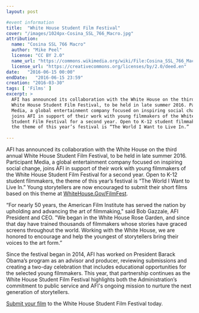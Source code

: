 ```yaml
---
layout: post

#event information
title:  "White House Student Film Festival"
cover: "/images/1024px-Cosina_SSL_766_Macro.jpg"
attribution:
  name: "Cosina SSL 766 Macro"
  author: "Mike Peel"
  license: "CC BY 2.0"
  name_url: "https://commons.wikimedia.org/wiki/File:Cosina_SSL_766_Macro_-_Super_8mm_film_camera.jpg"
  license_url: "https://creativecommons.org/licenses/by/2.0/deed.en"
date:   "2016-06-15 00:00"
endDate:   "2016-06-15 23:59"
creation: "2016-03-30"
tags: [ 'Films' ]
excerpt: >
  AFI has announced its collaboration with the White House on the third annual
  White House Student Film Festival, to be held in late summer 2016. Participant 
  Media, a global entertainment company focused on inspiring social change,
  joins AFI in support of their work with young filmmakers of the White House
  Student Film Festival for a second year. Open to K-12 student filmmakers,
  the theme of this year’s festival is “The World I Want to Live In.” 
  
---
```


AFI has announced its collaboration with the White House on the third annual
White House Student Film Festival, to be held in late summer 2016.
Participant Media, a global entertainment company focused on inspiring
social change, joins AFI in support of their work with young filmmakers
of the White House Student Film Festival for a second year. Open to K-12
student filmmakers, the theme of this year’s festival is “The World I Want
to Live In.” Young storytellers are now encouraged to submit their short films
based on this theme at [WhiteHouse.Gov/FilmFest](https://whitehouse.gov/filmfest).

“For nearly 50 years, the American Film Institute has served the nation by
upholding and advancing the art of filmmaking," said Bob Gazzale, AFI
President and CEO. "We began in the White House Rose Garden, and since
that day have trained thousands of filmmakers whose stories have graced
screens throughout the world. Working with the White House, we are honored
to encourage and help the youngest of storytellers bring their voices to
the art form.”

Since the festival began in 2014, AFI has worked on President Barack
Obama’s program as an advisor and producer, reviewing submissions and
creating a two-day celebration that includes educational opportunities
for the selected young filmmakers. This year, that partnership continues
as the White House Student Film Festival highlights both the
Administration’s commitment to public service and AFI's ongoing mission
to nurture the next generation of storytellers.

[Submit your film](https://whitehouse.gov/filmfest) to the White House
Student Film Festival today.